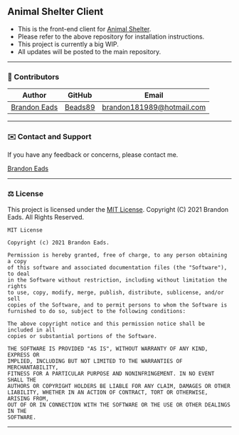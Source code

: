 ## Animal Shelter Client

* This is the front-end client for [Animal Shelter](https://github.com/beads89/Animal-Shelter).  
* Please refer to the above repository for installation instructions.  
* This project is currently a big WIP.  
* All updates will be posted to the main repository.

------------------------------

### 🤝 Contributors

| Author | GitHub | Email |
|--------|:------:|:-----:|
| [Brandon Eads](https://www.linkedin.com/in/brandoneads/) | [Beads89](https://github.com/beads89/) | [brandon181989@hotmail.com](mailto:brandon181989@hotmail.com) |

------------------------------

### ✉️ Contact and Support

If you have any feedback or concerns, please contact me.

<p>
    <a href="https://github.com/beads89/animal-shelter/issues">Brandon Eads</a>
</p>

------------------------------

### ⚖️ License

This project is licensed under the [MIT License](https://opensource.org/licenses/MIT). Copyright (C) 2021 Brandon Eads. All Rights Reserved.

```
MIT License

Copyright (c) 2021 Brandon Eads.

Permission is hereby granted, free of charge, to any person obtaining a copy
of this software and associated documentation files (the "Software"), to deal
in the Software without restriction, including without limitation the rights
to use, copy, modify, merge, publish, distribute, sublicense, and/or sell
copies of the Software, and to permit persons to whom the Software is
furnished to do so, subject to the following conditions:

The above copyright notice and this permission notice shall be included in all
copies or substantial portions of the Software.

THE SOFTWARE IS PROVIDED "AS IS", WITHOUT WARRANTY OF ANY KIND, EXPRESS OR
IMPLIED, INCLUDING BUT NOT LIMITED TO THE WARRANTIES OF MERCHANTABILITY,
FITNESS FOR A PARTICULAR PURPOSE AND NONINFRINGEMENT. IN NO EVENT SHALL THE
AUTHORS OR COPYRIGHT HOLDERS BE LIABLE FOR ANY CLAIM, DAMAGES OR OTHER
LIABILITY, WHETHER IN AN ACTION OF CONTRACT, TORT OR OTHERWISE, ARISING FROM,
OUT OF OR IN CONNECTION WITH THE SOFTWARE OR THE USE OR OTHER DEALINGS IN THE
SOFTWARE.
```

------------------------------